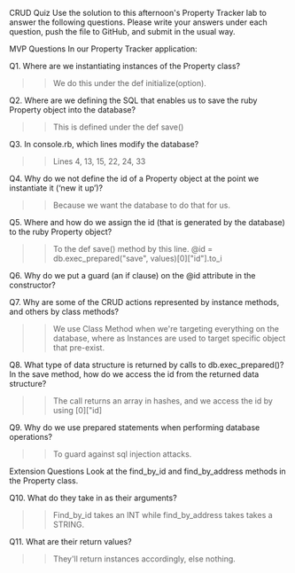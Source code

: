 CRUD Quiz
Use the solution to this afternoon's Property Tracker lab to answer the following questions. Please write your answers under each question, push the file to GitHub, and submit in the usual way.

MVP Questions
In our Property Tracker application:

Q1. Where are we instantiating instances of the Property class?
>> We do this under the def initialize(option). 

Q2. Where are we defining the SQL that enables us to save the ruby Property object into the database?
>> This is defined under the def save()

Q3. In console.rb, which lines modify the database?
>> Lines 4, 13, 15, 22, 24, 33

Q4. Why do we not define the id of a Property object at the point we instantiate it (‘new it up’)?
>> Because we want the database to do that for us.

Q5. Where and how do we assign the id (that is generated by the database) to the ruby Property object?
>> To the def save() method by this line. @id = db.exec_prepared("save", values)[0]["id"].to_i

Q6. Why do we put a guard (an if clause) on the @id attribute in the constructor?
>> 

Q7. Why are some of the CRUD actions represented by instance methods, and others by class methods?
>> We use Class Method when we're targeting everything on the database, where as Instances are used to target specific object that pre-exist.

Q8. What type of data structure is returned by calls to db.exec_prepared()? In the save method, how do we access the id from the returned data structure? 
>> The call returns an array in hashes, and we access the id by using [0]["id]

Q9. Why do we use prepared statements when performing database operations?
>> To guard against sql injection attacks.

Extension Questions
Look at the find_by_id and find_by_address methods in the Property class.

Q10. What do they take in as their arguments?
>> Find_by_id takes an INT while find_by_address takes takes a STRING.

Q11. What are their return values?
>> They'll return instances accordingly, else nothing.